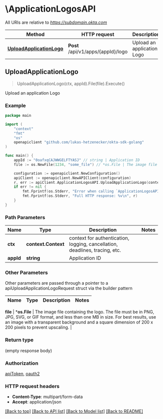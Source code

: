 # \ApplicationLogosAPI

All URIs are relative to *https://subdomain.okta.com*

Method | HTTP request | Description
------------- | ------------- | -------------
[**UploadApplicationLogo**](ApplicationLogosAPI.md#UploadApplicationLogo) | **Post** /api/v1/apps/{appId}/logo | Upload an application Logo



## UploadApplicationLogo

> UploadApplicationLogo(ctx, appId).File(file).Execute()

Upload an application Logo



### Example

```go
package main

import (
    "context"
    "fmt"
    "os"
    openapiclient "github.com/lukas-hetzenecker/okta-sdk-golang"
)

func main() {
    appId := "0oafxqCAJWWGELFTYASJ" // string | Application ID
    file := os.NewFile(1234, "some_file") // *os.File | The image file containing the logo.  The file must be in PNG, JPG, SVG, or GIF format, and less than one MB in size. For best results, use an image with a transparent background and a square dimension of 200 x 200 pixels to prevent upscaling. 

    configuration := openapiclient.NewConfiguration()
    apiClient := openapiclient.NewAPIClient(configuration)
    r, err := apiClient.ApplicationLogosAPI.UploadApplicationLogo(context.Background(), appId).File(file).Execute()
    if err != nil {
        fmt.Fprintf(os.Stderr, "Error when calling `ApplicationLogosAPI.UploadApplicationLogo``: %v\n", err)
        fmt.Fprintf(os.Stderr, "Full HTTP response: %v\n", r)
    }
}
```

### Path Parameters


Name | Type | Description  | Notes
------------- | ------------- | ------------- | -------------
**ctx** | **context.Context** | context for authentication, logging, cancellation, deadlines, tracing, etc.
**appId** | **string** | Application ID | 

### Other Parameters

Other parameters are passed through a pointer to a apiUploadApplicationLogoRequest struct via the builder pattern


Name | Type | Description  | Notes
------------- | ------------- | ------------- | -------------

 **file** | ***os.File** | The image file containing the logo.  The file must be in PNG, JPG, SVG, or GIF format, and less than one MB in size. For best results, use an image with a transparent background and a square dimension of 200 x 200 pixels to prevent upscaling.  | 

### Return type

 (empty response body)

### Authorization

[apiToken](../README.md#apiToken), [oauth2](../README.md#oauth2)

### HTTP request headers

- **Content-Type**: multipart/form-data
- **Accept**: application/json

[[Back to top]](#) [[Back to API list]](../README.md#documentation-for-api-endpoints)
[[Back to Model list]](../README.md#documentation-for-models)
[[Back to README]](../README.md)

